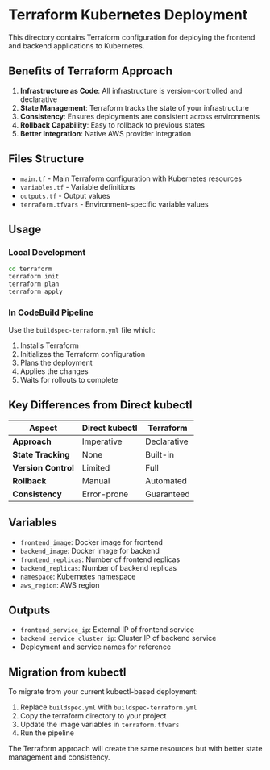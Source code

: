 # Terraform Kubernetes Deployment

This directory contains Terraform configuration for deploying the frontend and backend applications to Kubernetes.

## Benefits of Terraform Approach

1. **Infrastructure as Code**: All infrastructure is version-controlled and declarative
2. **State Management**: Terraform tracks the state of your infrastructure
3. **Consistency**: Ensures deployments are consistent across environments
4. **Rollback Capability**: Easy to rollback to previous states
5. **Better Integration**: Native AWS provider integration

## Files Structure

- `main.tf` - Main Terraform configuration with Kubernetes resources
- `variables.tf` - Variable definitions
- `outputs.tf` - Output values
- `terraform.tfvars` - Environment-specific variable values

## Usage

### Local Development
```bash
cd terraform
terraform init
terraform plan
terraform apply
```

### In CodeBuild Pipeline
Use the `buildspec-terraform.yml` file which:
1. Installs Terraform
2. Initializes the Terraform configuration
3. Plans the deployment
4. Applies the changes
5. Waits for rollouts to complete

## Key Differences from Direct kubectl

| Aspect | Direct kubectl | Terraform |
|--------|----------------|-----------|
| **Approach** | Imperative | Declarative |
| **State Tracking** | None | Built-in |
| **Version Control** | Limited | Full |
| **Rollback** | Manual | Automated |
| **Consistency** | Error-prone | Guaranteed |

## Variables

- `frontend_image`: Docker image for frontend
- `backend_image`: Docker image for backend
- `frontend_replicas`: Number of frontend replicas
- `backend_replicas`: Number of backend replicas
- `namespace`: Kubernetes namespace
- `aws_region`: AWS region

## Outputs

- `frontend_service_ip`: External IP of frontend service
- `backend_service_cluster_ip`: Cluster IP of backend service
- Deployment and service names for reference

## Migration from kubectl

To migrate from your current kubectl-based deployment:

1. Replace `buildspec.yml` with `buildspec-terraform.yml`
2. Copy the terraform directory to your project
3. Update the image variables in `terraform.tfvars`
4. Run the pipeline

The Terraform approach will create the same resources but with better state management and consistency. 